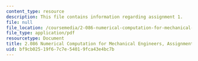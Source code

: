 ```yaml
---
content_type: resource
description: This file contains information regarding assignment 1.
file: null
file_location: /coursemedia/2-086-numerical-computation-for-mechanical-engineers-fall-2014/bf9cb02519f67c7e54019fca43e4bc7b_MIT2_086F14_Assignment_1.pdf
file_type: application/pdf
resourcetype: Document
title: 2.086 Numerical Computation for Mechanical Engineers, Assignment 1
uid: bf9cb025-19f6-7c7e-5401-9fca43e4bc7b
---
```

